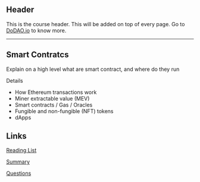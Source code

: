 ## Header
This is the course header. This will be added on top of every page. Go to [DoDAO.io](https://www.dodao.io) to know more.

---

## Smart Contratcs
 
Explain on a high level what are smart contract, and where do they run

Details 
* How Ethereum transactions work
* Miner extractable value (MEV)
* Smart contracts / Gas / Oracles
* Fungible and non-fungible (NFT) tokens 
* dApps


## Links
[Reading List](./../../generated/readings/blockchain_basics.md)

[Summary](./../../generated/summaries/smart_contracts.md)

[Questions](./../../generated/questions/blockchain_basics.md)